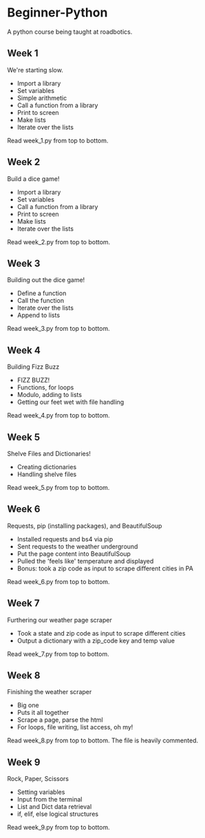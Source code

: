 # Beginner-Python
A python course being taught at roadbotics.

## Week 1
We're starting slow.
* Import a library
* Set variables
* Simple arithmetic
* Call a function from a library
* Print to screen
* Make lists
* Iterate over the lists

Read week_1.py from top to bottom.

## Week 2
Build a dice game!
* Import a library
* Set variables
* Call a function from a library
* Print to screen
* Make lists
* Iterate over the lists

Read week_2.py from top to bottom.

## Week 3
Building out the dice game!
* Define a function
* Call the function
* Iterate over the lists
* Append to lists

Read week_3.py from top to bottom.

## Week 4
Building Fizz Buzz
* FIZZ BUZZ!
* Functions, for loops
* Modulo, adding to lists
* Getting our feet wet with file handling

Read week_4.py from top to bottom.

## Week 5
Shelve Files and Dictionaries!
* Creating dictionaries
* Handling shelve files

Read week_5.py from top to bottom.

## Week 6
Requests, pip (installing packages), and BeautifulSoup
* Installed requests and bs4 via pip
* Sent requests to the weather underground
* Put the page content into BeautifulSoup
* Pulled the 'feels like' temperature and displayed
* Bonus: took a zip code as input to scrape different cities in PA

Read week_6.py from top to bottom.

## Week 7
Furthering our weather page scraper
* Took a state and zip code as input to scrape different cities
* Output a dictionary with a zip_code key and temp value

Read week_7.py from top to bottom.

## Week 8
Finishing the weather scraper
* Big one
* Puts it all together
* Scrape a page, parse the html
* For loops, file writing, list access, oh my!

Read week_8.py from top to bottom.
The file is heavily commented.

## Week 9
Rock, Paper, Scissors
* Setting variables
* Input from the terminal
* List and Dict data retrieval
* if, elif, else logical structures

Read week_9.py from top to bottom.
